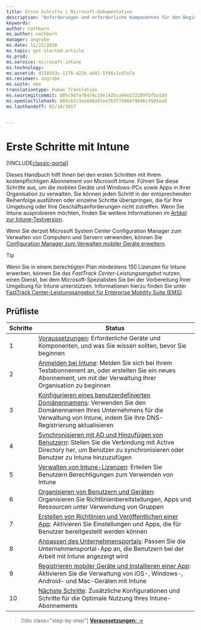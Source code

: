 ```yaml
---
title: Erste Schritte | Microsoft-Dokumentation
description: "Anforderungen und erforderliche Komponenten für den Beginn der Verwendung Ihres Intune-Abonnements"
keywords: 
author: nathbarn
ms.author: nathbarn
manager: angrobe
ms.date: 11/22/2016
ms.topic: get-started-article
ms.prod: 
ms.service: microsoft-intune
ms.technology: 
ms.assetid: d158503c-1276-422b-ab81-5f66c1cd7e7a
ms.reviewer: angrobe
ms.suite: ems
translationtype: Human Translation
ms.sourcegitcommit: d05c9d7a78474c19e142bca94e232289fbfba1d9
ms.openlocfilehash: 804c62c3ee840a01ee7b3f7d96bf984bc9501ea0
ms.lasthandoff: 01/10/2017


---
```



# <a name="intune-quick-start-guide"></a>Erste Schritte mit Intune

[!INCLUDE[classic-portal](../includes/classic-portal.md)]

Dieses Handbuch hilft Ihnen bei den ersten Schritten mit Ihrem kostenpflichtigen Abonnement von Microsoft Intune. Führen Sie diese Schritte aus, um die mobilen Geräte und Windows-PCs sowie Apps in Ihrer Organisation zu verwalten. Sie können jeden Schritt in der entsprechenden Reihenfolge ausführen oder einzelne Schritte überspringen, die für Ihre Umgebung oder Ihre Geschäftsanforderungen nicht zutreffen. Wenn Sie Intune ausprobieren möchten, finden Sie weitere Informationen im [Artikel zur Intune-Testversion](/intune/understand-explore/get-started-with-a-30-day-trial-of-microsoft-intune).  

Wenn Sie derzeit Microsoft System Center Configuration Manager zum Verwalten von Computern und Servern verwenden, können Sie [Configuration Manager zum Verwalten mobiler Geräte erweitern](https://docs.microsoft.com/sccm/mdm/understand/choose-between-standalone-intune-and-hybrid-mobile-device-management).

>[!TIP]
>Wenn Sie in einem berechtigten Plan mindestens 150 Lizenzen für Intune erwerben, können Sie das *FastTrack Center-Leistungsangebot* nutzen, einen Dienst, bei dem Microsoft-Spezialisten Sie bei der Vorbereitung Ihrer Umgebung für Intune unterstützen. Informationen hierzu finden Sie unter [FastTrack Center-Leistungsangebot für Enterprise Mobility Suite (EMS)](https://docs.microsoft.com/enterprise-mobility-security/Solutions/enterprise-mobility-fasttrack-program).

## <a name="checklist"></a>Prüfliste

| Schritte | Status  |
| ------------- |-------------|
| 1  | [Voraussetzungen](what-to-know-before-you-start-microsoft-intune.md): Erforderliche Geräte und Komponenten, und was Sie wissen sollten, bevor Sie beginnen|
| 2 |  [Anmelden bei Intune](start-with-a-paid-subscription-to-microsoft-intune-step-1.md): Melden Sie sich bei Ihrem Testabonnement an, oder erstellen Sie ein neues Abonnement, um mit der Verwaltung Ihrer Organisation zu beginnen   |  
| 3 | [Konfigurieren eines benutzerdefinierten Domänennamens](start-with-a-paid-subscription-to-microsoft-intune-step-2.md): Verwenden Sie den Domänennamen Ihres Unternehmens für die Verwaltung von Intune, indem Sie Ihre DNS-Registrierung aktualisieren   |
| 4 | [Synchronisieren mit AD und Hinzufügen von Benutzern](start-with-a-paid-subscription-to-microsoft-intune-step-3.md): Stellen Sie die Verbindung mit Active Directory her, um Benutzer zu synchronisieren oder Benutzer zu Intune hinzuzufügen  |
| 5 | [Verwalten von Intune-Lizenzen](start-with-a-paid-subscription-to-microsoft-intune-step-4.md): Erteilen Sie Benutzern Berechtigungen zum Verwenden von Intune|
| 6 | [Organisieren von Benutzern und Geräten](start-with-a-paid-subscription-to-microsoft-intune-step-5.md): Organisieren Sie Richtlinienbereitstellungen, Apps und Ressourcen unter Verwendung von Gruppen |
| 7 | [Erstellen von Richtlinien und Veröffentlichen einer App](start-with-a-paid-subscription-to-microsoft-intune-step-6.md): Aktivieren Sie Einstellungen und Apps, die für Benutzer bereitgestellt werden können |
| 8 | [Anpassen des Unternehmensportals](start-with-a-paid-subscription-to-microsoft-intune-step-7.md): Passen Sie die Unternehmensportal-App an, die Benutzern bei der Arbeit mit Intune angezeigt wird  |
| 9 | [Registrieren mobiler Geräte und Installieren einer App](start-with-a-paid-subscription-to-microsoft-intune-step-8.md): Aktivieren Sie die Verwaltung von iOS-, Windows-, Android- und Mac-Geräten mit Intune |
|10 | [Nächste Schritte](post-configuration-tasks.md): Zusätzliche Konfigurationen und Schritte für die Optimale Nutzung Ihres Intune-Abonnements|


>[!div class="step-by-step"]
[**Voraussetzungen:** &rarr;](what-to-know-before-you-start-microsoft-intune.md)

